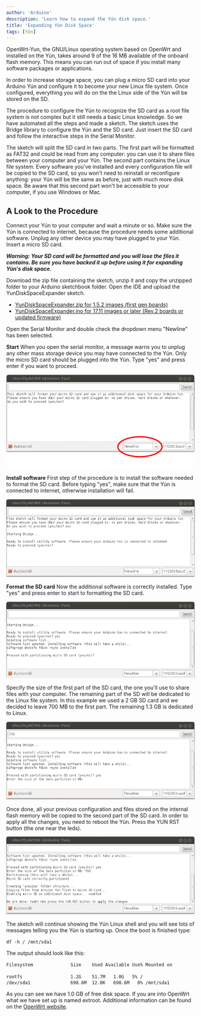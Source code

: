 ```yaml
---
author: 'Arduino'
description: 'Learn how to expand the Yún disk space.'
title: 'Expanding Yún Disk Space'
tags: [Yún]
---
```


OpenWrt-Yun, the GNU/Linux operating system based on OpenWrt and installed on the Yún, takes around 9 of the 16 MB available of the onboard flash memory. This means you can run out of space if you install many software packages or applications.

In order to increase storage space, you can plug a micro SD card into your Arduino Yún and configure it to become your new Linux file system. Once configured, everything you will do on the the Linux side of the Yún will be stored on the SD.

The procedure to configure the Yún to recognize the SD card as a root file system is not complex but it still needs a basic Linux knowledge. So we have automated all the steps and made a sketch. The sketch uses the Bridge library to configure the Yún and the SD card. Just insert the SD card and follow the interactive steps in the Serial Monitor.

The sketch will split the SD card in two parts. The first part will be formatted as FAT32 and could be read from any computer: you can use it to share files between your computer and your Yún. The second part contains the Linux file system. Every software you've installed and every configuration file will be copied to the SD card, so you won't need to reinstall or reconfigure anything: your Yún will be the same as before, just with much more disk space. Be aware that this second part won't be accessible to your computer, if you use Windows or Mac.

## A Look to the Procedure

Connect your Yún to your computer and wait a minute or so. Make sure the Yún is connected to internet, because the procedure needs some additional software. Unplug any other device you may have plugged to your Yún. Insert a micro SD card.


***Warning: Your SD card will be formatted and you will lose the files it contains. Be sure you have backed it up before using it for expanding Yún's disk space.***

Download the zip file containing the sketch, unzip it and copy the unzipped folder to your Arduino sketchbook folder. Open the IDE and upload the YunDiskSpaceExpander sketch.

- [YunDiskSpaceExpander.zip for 1.5.2 images (first gen boards)](https://www.arduino.cc/en/uploads/Tutorial/YunDiskSpaceExpander.zip)
- [YunDiskSpaceExpander.ino for 17.11 images or later (Rev.2 boards or updated firmware)](https://github.com/arduino/yun-go-updater/blob/master/YunDiskSpaceExpander/YunDiskSpaceExpander.ino)

Open the Serial Monitor and double check the dropdown menu "Newline" has been selected.

**Start**
When you open the serial monitor, a message warns you to unplug any other mass storage device you may have connected to the Yún. Only the micro SD card should be plugged into the Yún. Type "yes" and press enter if you want to proceed.

![Starting the procedure.](assets/Extroot_1.png)

**Install software**
First step of the procedure is to install the software needed to format the SD card. Before typing "yes", make sure that the Yún is connected to internet, otherwise installation will fail.

![Install the utility.](assets/Extroot_2.png)

**Format the SD card**
Now the additional software is correctly installed. Type "yes" and press enter to start to formatting the SD card.

![Enter "yes" in the terminal.](assets/Extroot_3.png)

Specify the size of the first part of the SD card, the one you'll use to share files with your computer. The remaining part of the SD will be dedicated to the Linux file system.
In this example we used a 2 GB SD card and we decided to leave 700 MB to the first part. The remaining 1.3 GB is dedicated to Linux.

![Enter the size.](assets/Extroot_4.png)

Once done, all your previous configuration and files stored on the internal flash memory will be copied to the second part of the SD card.
In order to apply all the changes, you need to reboot the Yún. Press the YUN RST button (the one near the leds).

![Operation is successful.](assets/Extroot_5.png)

The sketch will continue showing the Yún Linux shell and you will see lots of messages telling you the Yún is starting up. Once the boot is finished type:

```arduino
df -h / /mnt/sda1
```

The output should look like this:

```arduino
Filesystem              Size    Used Available Use% Mounted on

rootfs                  1.2G    51.7M   1.0G   5% /
/dev/sda1               698.6M  12.0K   698.6M   0% /mnt/sda1
```

As you can see we have 1.0 GB of free disk space.
If you are into OpenWrt what we have set up is named extroot. Additional information can be found on the [OpenWrt website](http://wiki.openwrt.org/doc/howto/extroot).